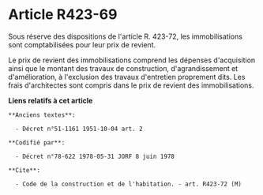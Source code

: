 # Article R423-69

Sous réserve des dispositions de l'article R. 423-72, les immobilisations sont comptabilisées pour leur prix de revient.

Le prix de revient des immobilisations comprend les dépenses d'acquisition ainsi que le montant des travaux de construction,
d'agrandissement et d'amélioration, à l'exclusion des travaux d'entretien proprement dits. Les frais d'architectes sont
compris dans le prix de revient des immobilisations.

**Liens relatifs à cet article**

	**Anciens textes**:

	  - Décret n°51-1161 1951-10-04 art. 2

	**Codifié par**:

	  - Décret n°78-622 1978-05-31 JORF 8 juin 1978

	**Cite**:

	  - Code de la construction et de l'habitation. - art. R423-72 (M)
